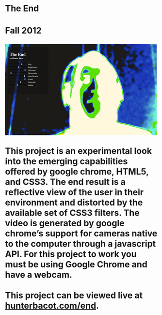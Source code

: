 <h1>The End<h1>
<p>Fall 2012</p>

<img src="end.png">

<p>This project is an experimental look into the emerging capabilities offered by google chrome, HTML5, and CSS3. The end result is a reflective view of the user in their environment and distorted by the available set of CSS3 filters. The video is generated by google chrome’s support for cameras native to the computer through a javascript API. For this project to work you must be using Google Chrome and have a webcam.<br>
	<br>
	This project can be viewed live at <a href="http://hunterbacot.com/end" target="_blank">hunterbacot.com/end</a>.</p>